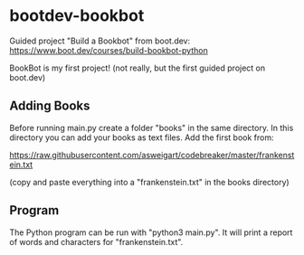 # bootdev-bookbot
Guided project "Build a Bookbot" from boot.dev:
https://www.boot.dev/courses/build-bookbot-python

BookBot is my first project! (not really, but the first guided project on boot.dev)

## Adding Books

Before running main.py create a folder "books" in the same directory.
In this directory you can add your books as text files.
Add the first book from:

https://raw.githubusercontent.com/asweigart/codebreaker/master/frankenstein.txt

(copy and paste everything into a "frankenstein.txt" in the books directory)

## Program

The Python program can be run with "python3 main.py".
It will print a report of words and characters for "frankenstein.txt".
